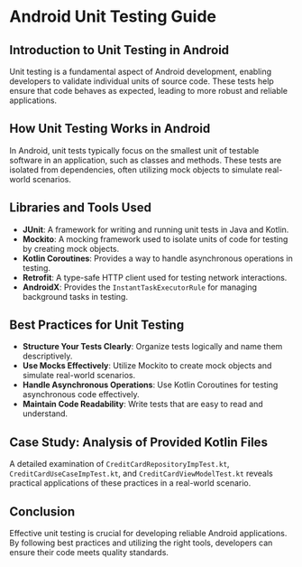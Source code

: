 
# Android Unit Testing Guide

## Introduction to Unit Testing in Android
Unit testing is a fundamental aspect of Android development, enabling developers to validate individual units of source code. These tests help ensure that code behaves as expected, leading to more robust and reliable applications.

## How Unit Testing Works in Android
In Android, unit tests typically focus on the smallest unit of testable software in an application, such as classes and methods. These tests are isolated from dependencies, often utilizing mock objects to simulate real-world scenarios.

## Libraries and Tools Used
- **JUnit**: A framework for writing and running unit tests in Java and Kotlin.
- **Mockito**: A mocking framework used to isolate units of code for testing by creating mock objects.
- **Kotlin Coroutines**: Provides a way to handle asynchronous operations in testing.
- **Retrofit**: A type-safe HTTP client used for testing network interactions.
- **AndroidX**: Provides the `InstantTaskExecutorRule` for managing background tasks in testing.

## Best Practices for Unit Testing
- **Structure Your Tests Clearly**: Organize tests logically and name them descriptively.
- **Use Mocks Effectively**: Utilize Mockito to create mock objects and simulate real-world scenarios.
- **Handle Asynchronous Operations**: Use Kotlin Coroutines for testing asynchronous code effectively.
- **Maintain Code Readability**: Write tests that are easy to read and understand.

## Case Study: Analysis of Provided Kotlin Files
A detailed examination of `CreditCardRepositoryImpTest.kt`, `CreditCardUseCaseImpTest.kt`, and `CreditCardViewModelTest.kt` reveals practical applications of these practices in a real-world scenario.

## Conclusion
Effective unit testing is crucial for developing reliable Android applications. By following best practices and utilizing the right tools, developers can ensure their code meets quality standards.

